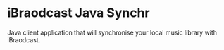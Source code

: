# iBraodcast Java Synchr

Java client application that will synchronise your local music library with iBraodcast. 

